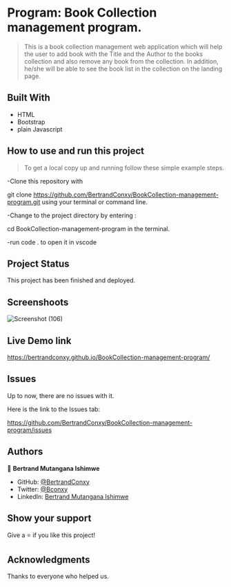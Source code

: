 

# Program: Book Collection management program.
> This is a book collection management web application which will help the user to add book with the Title and the Author to the books collection
and also remove any book from the collection. In addition, he/she will be able to see the book list in the collection on the landing page.


## Built With

- HTML
- Bootstrap
- plain Javascript

## How to use and run this project

>To get a local copy up and running follow these simple example steps.

-Clone this repository with

git clone https://github.com/BertrandConxy/BookCollection-management-program.git using your terminal or command line.

-Change to the project directory by entering :

cd BookCollection-management-program in the terminal.

-run code . to open it in vscode



## Project Status
This project has been  finished and deployed.

## Screenshoots
![Screenshot (106)](https://user-images.githubusercontent.com/90222110/149534687-0aa9f0b6-da24-47bb-b885-1555f653d6a2.png)



## Live Demo link
 https://bertrandconxy.github.io/BookCollection-management-program/

## Issues

Up to now, there are no issues with it.

Here is the link to the Issues tab:

https://github.com/BertrandConxy/BookCollection-management-program/issues

## Authors

👤 **Bertrand Mutangana Ishimwe**

- GitHub: [@BertrandConxy](https://github.com/BertrandConxy)
- Twitter: [@Bconxy](https://twitter.com/Bconxy)
- LinkedIn: [Bertrand Mutangana Ishimwe](https://www.linkedin.com/in/bertrand-mutangana-024905220/)


## Show your support

Give a ⭐️ if you like this project!

## Acknowledgments

Thanks to everyone who helped us.
